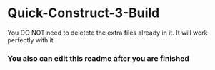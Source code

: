 # Quick-Construct-3-Build
You DO NOT need to deletete the extra files already in it. It will work perfectly with it
### You also can edit this readme after you are finished
